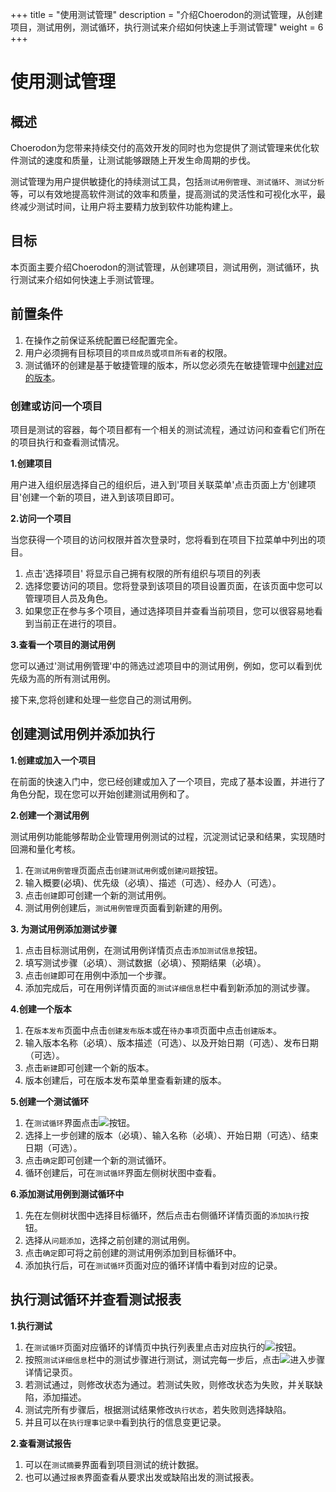﻿+++
title = "使用测试管理"
description = "介绍Choerodon的测试管理，从创建项目，测试用例，测试循环，执行测试来介绍如何快速上手测试管理"
weight = 6
+++


# 使用测试管理
## 概述
Choerodon为您带来持续交付的高效开发的同时也为您提供了测试管理来优化软件测试的速度和质量，让测试能够跟随上开发生命周期的步伐。

测试管理为用户提供敏捷化的持续测试工具，包括`测试用例管理`、`测试循环`、`测试分析`等，可以有效地提高软件测试的效率和质量，提高测试的灵活性和可视化水平，最终减少测试时间，让用户将主要精力放到软件功能构建上。

## 目标

本页面主要介绍Choerodon的测试管理，从创建项目，测试用例，测试循环，执行测试来介绍如何快速上手测试管理。

## 前置条件

1. 在操作之前保证系统配置已经配置完全。
1. 用户必须拥有目标项目的`项目成员`或`项目所有者`的权限。
1. 测试循环的创建是基于敏捷管理的版本，所以您必须先在敏捷管理中[创建对应的版本](../../user-guide/agile/backlog/version#创建版本)。

### 创建或访问一个项目
 
项目是测试的容器，每个项目都有一个相关的测试流程，通过访问和查看它们所在的项目执行和查看测试情况。 

**1.创建项目**

用户进入组织层选择自己的组织后，进入到'项目关联菜单'点击页面上方'创建项目'创建一个新的项目，进入到该项目即可。

**2.访问一个项目**

当您获得一个项目的访问权限并首次登录时，您将看到在项目下拉菜单中列出的项目。

1. 点击'选择项目' 将显示自己拥有权限的所有组织与项目的列表
1. 选择您要访问的项目。您将登录到该项目的项目设置页面，在该页面中您可以管理项目人员及角色。
1. 如果您正在参与多个项目，通过选择项目并查看当前项目，您可以很容易地看到当前正在进行的项目。

**3.查看一个项目的测试用例**

您可以通过'测试用例管理'中的筛选过滤项目中的测试用例，例如，您可以看到优先级为高的所有测试用例。

接下来,您将创建和处理一些您自己的测试用例。

## 创建测试用例并添加执行

**1.创建或加入一个项目**

在前面的快速入门中，您已经创建或加入了一个项目，完成了基本设置，并进行了角色分配，现在您可以开始创建测试用例和了。

**2.创建一个测试用例**

测试用例功能能够帮助企业管理用例测试的过程，沉淀测试记录和结果，实现随时回溯和量化考核。

1. 在`测试用例管理`页面点击`创建测试用例`或`创建问题`按钮。
1. 输入概要(必填)、优先级（必填）、描述（可选）、经办人（可选）。
1. 点击`创建`即可创建一个新的测试用例。
1. 测试用例创建后，`测试用例管理`页面看到新建的用例。

**3. 为测试用例添加测试步骤**

1. 点击目标测试用例，在测试用例详情页点击`添加测试信息`按钮。
1. 填写测试步骤（必填）、测试数据（必填）、预期结果（必填）。
1. 点击`创建`即可在用例中添加一个步骤。
1. 添加完成后，可在用例详情页面的`测试详细信息`栏中看到新添加的测试步骤。

**4.创建一个版本**

1. 在`版本发布`页面中点击`创建发布版本`或在`待办事项`页面中点击`创建版本`。
1. 输入版本名称（必填）、版本描述（可选）、以及开始日期（可选）、发布日期（可选）。
1. 点击`新建`即可创建一个新的版本。
1. 版本创建后，可在版本发布菜单里查看新建的版本。

**5.创建一个测试循环**

1. 在`测试循环`界面点击![](/img/docs/user-guide/test-management/case-management/add-cycle-button.jpg)按钮。
1. 选择上一步创建的版本（必填）、输入名称（必填）、开始日期（可选）、结束日期（可选）。
1. 点击`确定`即可创建一个新的测试循环。
1. 循环创建后，可在`测试循环`界面左侧树状图中查看。

**6.添加测试用例到测试循环中**

1. 先在左侧树状图中选择目标循环，然后点击右侧循环详情页面的`添加执行`按钮。
1. 选择从`问题添加`，选择之前创建的测试用例。
1. 点击`确定`即可将之前创建的测试用例添加到目标循环中。
1. 添加执行后，可在`测试循环`页面对应的循环详情中看到对应的记录。

## 执行测试循环并查看测试报表

**1.执行测试**

1. 在`测试循环`页面对应循环的详情页中执行列表里点击对应执行的![](/img/docs/user-guide/test-management/case-management/execution-button.jpg)按钮。
1. 按照`测试详细信息`栏中的测试步骤进行测试，测试完每一步后，点击![](/docs/user-guide/development-pipeline/image/update_env_button.png)进入步骤详情记录页。
1. 若测试通过，则修改状态为通过。若测试失败，则修改状态为失败，并关联缺陷，添加描述。
1. 测试完所有步骤后，根据测试结果修改`执行状态`，若失败则选择缺陷。
1. 并且可以在`执行理事记录中`看到执行的信息变更记录。

**2.查看测试报告**

1. 可以在`测试摘要`界面看到项目测试的统计数据。
1. 也可以通过`报表`界面查看从要求出发或缺陷出发的测试报表。